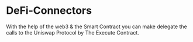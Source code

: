 # DeFi-Connectors

With the help of the web3 & the Smart Contract you can make delegate the calls to the Uniswap Protocol by The Execute Contract.
